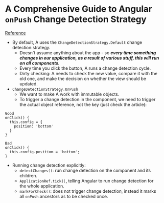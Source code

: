 # A Comprehensive Guide to Angular `onPush` Change Detection Strategy
[Reference](https://netbasal.com/a-comprehensive-guide-to-angular-onpush-change-detection-strategy-5bac493074a4)

- By default, A uses the `ChangeDetectionStrategy.Default` change detection strategy.
  - Doesn't assume anything about the app - so ***every time something changes in our application, as a result of various stuff, this will run on all components.***
  - Every time you click the button, A runs a change detection cycle.
  - Dirty checking: A needs to check the new value, compare it with the old one, and make the decision on whether the view should be updated.
- `ChangeDetectionStrategy.OnPush`
  - We want to make A work with immutable objects.
  - To trigger a change detection in the component, we need to trigger the actual object reference, not the key (just check the article):

```
Good
onClick() {
  this.config = {
    position: 'bottom'
  }
}

Bad
onClick() {
  this.config.position = 'bottom';
}
```

- Running change detection explicitly:
  - `detectChanges()`: run change detection on the component and its children.
  - `ApplicationRef.tick()`, telling Angular to run change detection for the whole application.
  - `markForCheck()`: does not trigger change detection, instead it marks all `onPush` ancestors as to be checked once.

